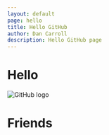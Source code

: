 ```yaml
---
layout: default
page: hello
title: Hello GitHub
author: Dan Carroll
description: Hello GitHub page
---
```


<h1 class="display-1 fw-bold">Hello</h1>
<img class="img-fluid" src="{{ site.baseurl }}/assets/images/GitHub_Logo.png" alt="GitHub logo">
<h1 class="display-1 fw-bold text-end">Friends</h1>
